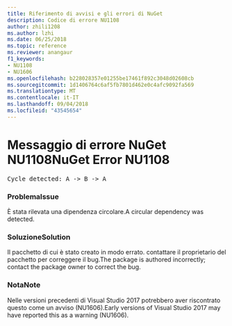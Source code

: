 ```yaml
---
title: Riferimento di avvisi e gli errori di NuGet
description: Codice di errore NU1108
author: zhili1208
ms.author: lzhi
ms.date: 06/25/2018
ms.topic: reference
ms.reviewer: anangaur
f1_keywords:
- NU1108
- NU1606
ms.openlocfilehash: b228028357e01255be17461f892c3048d02608cb
ms.sourcegitcommit: 1d1406764c6af5fb7801d462e0c4afc9092fa569
ms.translationtype: MT
ms.contentlocale: it-IT
ms.lasthandoff: 09/04/2018
ms.locfileid: "43545654"
---
```

# <a name="nuget-error-nu1108"></a><span data-ttu-id="89ad3-103">Messaggio di errore NuGet NU1108</span><span class="sxs-lookup"><span data-stu-id="89ad3-103">NuGet Error NU1108</span></span>

<pre>Cycle detected: A -> B -> A</pre>

### <a name="issue"></a><span data-ttu-id="89ad3-104">Problema</span><span class="sxs-lookup"><span data-stu-id="89ad3-104">Issue</span></span>
<span data-ttu-id="89ad3-105">È stata rilevata una dipendenza circolare.</span><span class="sxs-lookup"><span data-stu-id="89ad3-105">A circular dependency was detected.</span></span>

### <a name="solution"></a><span data-ttu-id="89ad3-106">Soluzione</span><span class="sxs-lookup"><span data-stu-id="89ad3-106">Solution</span></span>
<span data-ttu-id="89ad3-107">Il pacchetto di cui è stato creato in modo errato. contattare il proprietario del pacchetto per correggere il bug.</span><span class="sxs-lookup"><span data-stu-id="89ad3-107">The package is authored incorrectly; contact the package owner to correct the bug.</span></span>

### <a name="note"></a><span data-ttu-id="89ad3-108">Nota</span><span class="sxs-lookup"><span data-stu-id="89ad3-108">Note</span></span>
<span data-ttu-id="89ad3-109">Nelle versioni precedenti di Visual Studio 2017 potrebbero aver riscontrato questo come un avviso (NU1606).</span><span class="sxs-lookup"><span data-stu-id="89ad3-109">Early versions of Visual Studio 2017 may have reported this as a warning (NU1606).</span></span>
